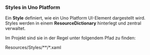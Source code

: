 ### Styles in Uno Platform

Ein **Style** definiert, wie ein Uno Platform UI-Element dargestellt wird.  
Styles werden in einem **ResourceDictionary** hinterlegt und zentral verwaltet.  

Im Projekt sind sie in der Regel unter folgendem Pfad zu finden:

Resources/Styles/**/*.xaml
